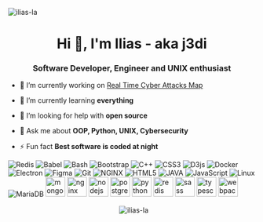 <p align="left"> <img src="https://komarev.com/ghpvc/?username=ilias-la&label=Profile+Views&color=red" alt="ilias-la" /> </p>

<h1 align="center">Hi 👋, I'm Ilias - aka j3di</h1>
<h3 align="center">Software Developer, Engineer and UNIX enthusiast</h3>

- 🔭 I’m currently working on [Real Time Cyber Attacks Map](https://dev01-vm.csd.uoc.gr/)

- 🌱 I’m currently learning **everything**

- 🤝 I’m looking for help with **open source**

- 💬 Ask me about **OOP, Python, UNIX, Cybersecurity**

- ⚡ Fun fact **Best software is coded at night**

<p align="left">
  <img alt="Redis" src="https://img.shields.io/badge/redis-45b8d8?style=flat-square&logo=redis&color=DC382D&logoColor=white"/>
  <img alt="Babel" src="https://img.shields.io/badge/babel-45b8d8?style=flat-square&logo=babel&color=F9DC3E&logoColor=white"/>
  <img alt="Bash" src="https://img.shields.io/badge/bash-45b8d8?style=flat-square&logo=GNU+bash&color=4EAA25&logoColor=white"/>
  <img alt="Bootstrap" src="https://img.shields.io/badge/bootstrap-45b8d8?style=flat-square&logo=Bootstrap&color=563D7C&logoColor=white"/>
  <img alt="C++" src="https://img.shields.io/badge/cpp-45b8d8?style=flat-square&logo=C++&color=00599C&logoColor=white"/>
  <img alt="CSS3" src="https://img.shields.io/badge/css3-45b8d8?style=flat-square&logo=CSS3&color=1572B6&logoColor=white"/>
  <img alt="D3js" src="https://img.shields.io/badge/d3js-45b8d8?style=flat-square&logo=D3.js&color=F9A03C&logoColor=white"/>
  
  <img alt="Docker" src="https://img.shields.io/badge/docker-45b8d8?style=flat-square&logo=Docker&color=2496ED&logoColor=white"/>
  <img alt="Electron" src="https://img.shields.io/badge/electron-45b8d8?style=flat-square&logo=Electron&color=47848F&logoColor=white"/>
  <img alt="Figma" src="https://img.shields.io/badge/figma-45b8d8?style=flat-square&logo=Figma&color=F24E1E&logoColor=white"/>
  <img alt="Git" src="https://img.shields.io/badge/git-45b8d8?style=flat-square&logo=Git&color=F05032&logoColor=white"/>
  <img alt="NGINX" src="https://img.shields.io/badge/nginx-45b8d8?style=flat-square&logo=NGINX&color=269539&logoColor=white"/>
  <img alt="HTML5" src="https://img.shields.io/badge/html5-45b8d8?style=flat-square&logo=HTML5&color=E34F26&logoColor=white"/>
  <img alt="JAVA" src="https://img.shields.io/badge/java-45b8d8?style=flat-square&logo=JAVA&color=007396&logoColor=white"/>
  <img alt="JavaScript" src="https://img.shields.io/badge/javascript-45b8d8?style=flat-square&logo=JavaScript&color=F7DF1E&logoColor=white"/>
  <img alt="Linux" src="https://img.shields.io/badge/linux-45b8d8?style=flat-square&logo=Linux&color=FCC624&logoColor=white"/>
  <img alt="MariaDB" src="https://img.shields.io/badge/mariadb-45b8d8?style=flat-square&logo=MariaDB&color=003545&logoColor=white"/>
  
  <img src="https://devicons.github.io/devicon/devicon.git/icons/mongodb/mongodb-original-wordmark.svg" alt="mongodb" width="40" height="40"/> 
  <img src="https://devicons.github.io/devicon/devicon.git/icons/nginx/nginx-original.svg" alt="nginx" width="40" height="40"/> 
  <img src="https://devicons.github.io/devicon/devicon.git/icons/nodejs/nodejs-original-wordmark.svg" alt="nodejs" width="40" height="40"/> 
  <img src="https://devicons.github.io/devicon/devicon.git/icons/postgresql/postgresql-original-wordmark.svg" alt="postgresql" width="40" height="40"/> 
  <img src="https://devicons.github.io/devicon/devicon.git/icons/python/python-original.svg" alt="python" width="40" height="40"/> 
  <img src="https://devicons.github.io/devicon/devicon.git/icons/redis/redis-original-wordmark.svg" alt="redis" width="40" height="40"/> 
  <img src="https://devicons.github.io/devicon/devicon.git/icons/sass/sass-original.svg" alt="sass" width="40" height="40"/> 
  <img src="https://devicons.github.io/devicon/devicon.git/icons/typescript/typescript-original.svg" alt="typescript" width="40" height="40"/> 
  <img src="https://devicons.github.io/devicon/devicon.git/icons/webpack/webpack-original.svg" alt="webpack" width="40" height="40"/>
</p>

<p align="middle">&nbsp;
  <img align="center" src="https://github-readme-stats.vercel.app/api?username=ilias-la&show_icons=true&count_private=true&theme=dark&include_all_commits=true" alt="ilias-la" /></p>

